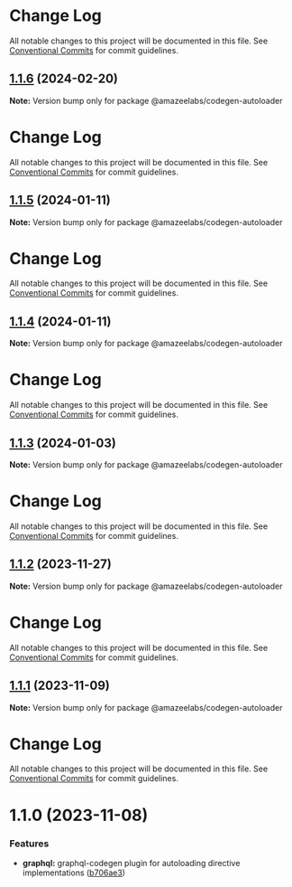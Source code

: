 # Change Log

All notable changes to this project will be documented in this file. See
[Conventional Commits](https://conventionalcommits.org) for commit guidelines.

## [1.1.6](https://github.com/AmazeeLabs/silverback-mono/compare/@amazeelabs/codegen-autoloader@1.1.5...@amazeelabs/codegen-autoloader@1.1.6) (2024-02-20)

**Note:** Version bump only for package @amazeelabs/codegen-autoloader

# Change Log

All notable changes to this project will be documented in this file. See
[Conventional Commits](https://conventionalcommits.org) for commit guidelines.

## [1.1.5](https://github.com/AmazeeLabs/silverback-mono/compare/@amazeelabs/codegen-autoloader@1.1.4...@amazeelabs/codegen-autoloader@1.1.5) (2024-01-11)

**Note:** Version bump only for package @amazeelabs/codegen-autoloader

# Change Log

All notable changes to this project will be documented in this file. See
[Conventional Commits](https://conventionalcommits.org) for commit guidelines.

## [1.1.4](https://github.com/AmazeeLabs/silverback-mono/compare/@amazeelabs/codegen-autoloader@1.1.3...@amazeelabs/codegen-autoloader@1.1.4) (2024-01-11)

**Note:** Version bump only for package @amazeelabs/codegen-autoloader

# Change Log

All notable changes to this project will be documented in this file. See
[Conventional Commits](https://conventionalcommits.org) for commit guidelines.

## [1.1.3](https://github.com/AmazeeLabs/silverback-mono/compare/@amazeelabs/codegen-autoloader@1.1.2...@amazeelabs/codegen-autoloader@1.1.3) (2024-01-03)

**Note:** Version bump only for package @amazeelabs/codegen-autoloader

# Change Log

All notable changes to this project will be documented in this file. See
[Conventional Commits](https://conventionalcommits.org) for commit guidelines.

## [1.1.2](https://github.com/AmazeeLabs/silverback-mono/compare/@amazeelabs/codegen-autoloader@1.1.1...@amazeelabs/codegen-autoloader@1.1.2) (2023-11-27)

**Note:** Version bump only for package @amazeelabs/codegen-autoloader

# Change Log

All notable changes to this project will be documented in this file. See
[Conventional Commits](https://conventionalcommits.org) for commit guidelines.

## [1.1.1](https://github.com/AmazeeLabs/silverback-mono/compare/@amazeelabs/codegen-autoloader@1.1.0...@amazeelabs/codegen-autoloader@1.1.1) (2023-11-09)

**Note:** Version bump only for package @amazeelabs/codegen-autoloader

# Change Log

All notable changes to this project will be documented in this file. See
[Conventional Commits](https://conventionalcommits.org) for commit guidelines.

# 1.1.0 (2023-11-08)

### Features

- **graphql:** graphql-codegen plugin for autoloading directive implementations
  ([b706ae3](https://github.com/AmazeeLabs/silverback-mono/commit/b706ae3fb48c94c00afe10a6e8ecdca2ada478c2))
